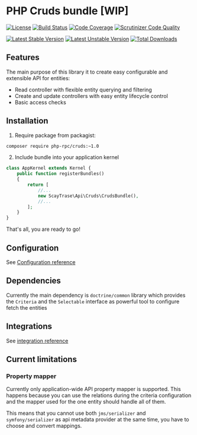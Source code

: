 # PHP Cruds bundle [WIP]

[![License](https://poser.pugx.org/php-rpc/cruds/license)](https://packagist.org/packages/php-rpc/cruds)
[![Build Status](https://travis-ci.org/php-rpc/cruds.svg?branch=master)](https://travis-ci.org/php-rpc/cruds)
[![Code Coverage](https://scrutinizer-ci.com/g/php-rpc/cruds/badges/coverage.png?b=master)](https://scrutinizer-ci.com/g/php-rpc/cruds/?branch=master)
[![Scrutinizer Code Quality](https://scrutinizer-ci.com/g/php-rpc/cruds/badges/quality-score.png?b=master)](https://scrutinizer-ci.com/g/php-rpc/cruds/?branch=master)

[![Latest Stable Version](https://poser.pugx.org/php-rpc/cruds/version)](https://packagist.org/packages/php-rpc/cruds)
[![Latest Unstable Version](https://poser.pugx.org/php-rpc/cruds/v/unstable)](//packagist.org/packages/php-rpc/cruds)
[![Total Downloads](https://poser.pugx.org/php-rpc/cruds/downloads)](https://packagist.org/packages/php-rpc/cruds)

## Features

The main purpose of this library it to create easy configurable and extensible
API for entities:

 * Read controller with flexible entity querying and filtering
 * Create and update controllers with easy entity lifecycle control
 * Basic access checks

## Installation 

1. Require package from packagist:

```sh
composer require php-rpc/cruds:~1.0
```

2. Include bundle into your application kernel

```php
class AppKernel extends Kernel {
    public function registerBundles()
    {
        return [
            //...
            new ScayTrase\Api\Cruds\CrudsBundle(),
            //...
        ];
    }
}
```

That's all, you are ready to go!

## Configuration

See [Configuration reference](Resources/doc/configuration.md)

## Dependencies

Currently the main dependency is `doctrine/common` library which provides the 
`Criteria` and the `Selectable` interface as powerful tool to configure fetch the entities

## Integrations

See [integration reference](Resources/doc/integrations.md)

## Current limitations

### Property mapper

Currently only application-wide API property mapper is supported. This 
happens because you can use the relations during the criteria configuration
and the mapper used for the one entity should handle all of them.

This means that you cannot use both `jms/serializer` and `symfony/serializer` as
api metadata provider at the same time, you have to choose and convert mappings.

